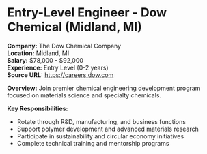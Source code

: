 # Entry-Level Engineer - Dow Chemical (Midland, MI)

**Company:** The Dow Chemical Company  
**Location:** Midland, MI  
**Salary:** $78,000 - $92,000  
**Experience:** Entry Level (0-2 years)  
**Source URL:** https://careers.dow.com

**Overview:** Join premier chemical engineering development program focused on materials science and specialty chemicals.

**Key Responsibilities:**
- Rotate through R&D, manufacturing, and business functions
- Support polymer development and advanced materials research
- Participate in sustainability and circular economy initiatives
- Complete technical training and mentorship programs